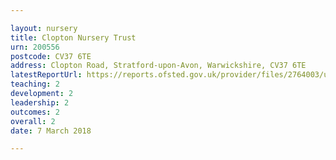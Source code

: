 ```yaml
---

layout: nursery
title: Clopton Nursery Trust
urn: 200556
postcode: CV37 6TE
address: Clopton Road, Stratford-upon-Avon, Warwickshire, CV37 6TE
latestReportUrl: https://reports.ofsted.gov.uk/provider/files/2764003/urn/200556.pdf
teaching: 2
development: 2
leadership: 2
outcomes: 2
overall: 2
date: 7 March 2018

---
```

